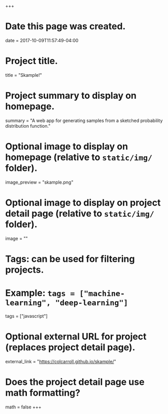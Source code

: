 +++
# Date this page was created.
date = 2017-10-09T11:57:49-04:00

# Project title.
title = "Skample!"

# Project summary to display on homepage.
summary = "A web app for generating samples from a sketched probability distribution function."

# Optional image to display on homepage (relative to `static/img/` folder).
image_preview = "skample.png"

# Optional image to display on project detail page (relative to `static/img/` folder).
image = ""

# Tags: can be used for filtering projects.
# Example: `tags = ["machine-learning", "deep-learning"]`
tags = ["javascript"]

# Optional external URL for project (replaces project detail page).
external_link = "https://colcarroll.github.io/skample/"

# Does the project detail page use math formatting?
math = false
+++
